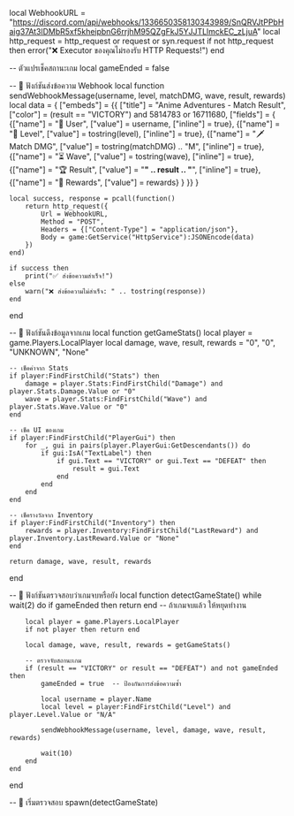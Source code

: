 local WebhookURL = "https://discord.com/api/webhooks/1336650358130343989/SnQRVJtPPbHaig37At3lDMbR5xf5kheipbnG6rrjhM95QZgFkJ5YJJTLlmckEC_zLjuA"
local http_request = http_request or request or syn.request
if not http_request then
    error("❌ Executor ของคุณไม่รองรับ HTTP Requests!")
end

-- ตัวแปรเช็คสถานะเกม
local gameEnded = false

-- 📌 ฟังก์ชันส่งข้อความ Webhook
local function sendWebhookMessage(username, level, matchDMG, wave, result, rewards)
    local data = {
        ["embeds"] = {{
            ["title"] = "Anime Adventures - Match Result",
            ["color"] = (result == "VICTORY") and 5814783 or 16711680,
            ["fields"] = {
                {["name"] = "👤 User", ["value"] = username, ["inline"] = true},
                {["name"] = "🔢 Level", ["value"] = tostring(level), ["inline"] = true},
                {["name"] = "🗡️ Match DMG", ["value"] = tostring(matchDMG) .. "M", ["inline"] = true},
                {["name"] = "⏳ Wave", ["value"] = tostring(wave), ["inline"] = true},
                {["name"] = "🏆 Result", ["value"] = "**" .. result .. "**", ["inline"] = true},
                {["name"] = "🎁 Rewards", ["value"] = rewards}
            }
        }}
    }

    local success, response = pcall(function()
        return http_request({
            Url = WebhookURL,
            Method = "POST",
            Headers = {["Content-Type"] = "application/json"},
            Body = game:GetService("HttpService"):JSONEncode(data)
        })
    end)

    if success then
        print("✅ ส่งข้อความสำเร็จ!")
    else
        warn("❌ ส่งข้อความไม่สำเร็จ: " .. tostring(response))
    end
end

-- 📌 ฟังก์ชันดึงข้อมูลจากเกม
local function getGameStats()
    local player = game.Players.LocalPlayer
    local damage, wave, result, rewards = "0", "0", "UNKNOWN", "None"

    -- เช็คค่าจาก Stats
    if player:FindFirstChild("Stats") then
        damage = player.Stats:FindFirstChild("Damage") and player.Stats.Damage.Value or "0"
        wave = player.Stats:FindFirstChild("Wave") and player.Stats.Wave.Value or "0"
    end

    -- เช็ค UI ของเกม
    if player:FindFirstChild("PlayerGui") then
        for _, gui in pairs(player.PlayerGui:GetDescendants()) do
            if gui:IsA("TextLabel") then
                if gui.Text == "VICTORY" or gui.Text == "DEFEAT" then
                    result = gui.Text
                end
            end
        end
    end

    -- เช็ครางวัลจาก Inventory
    if player:FindFirstChild("Inventory") then
        rewards = player.Inventory:FindFirstChild("LastReward") and player.Inventory.LastReward.Value or "None"
    end

    return damage, wave, result, rewards
end

-- 📌 ฟังก์ชันตรวจสอบว่าเกมจบหรือยัง
local function detectGameState()
    while wait(2) do
        if gameEnded then return end  -- ถ้าเกมจบแล้ว ให้หยุดทำงาน

        local player = game.Players.LocalPlayer
        if not player then return end

        local damage, wave, result, rewards = getGameStats()

        -- ตรวจจับสถานะเกม
        if (result == "VICTORY" or result == "DEFEAT") and not gameEnded then
            gameEnded = true  -- ป้องกันการส่งข้อความซ้ำ

            local username = player.Name
            local level = player:FindFirstChild("Level") and player.Level.Value or "N/A"

            sendWebhookMessage(username, level, damage, wave, result, rewards)

            wait(10)  
        end
    end
end

-- 🔄 เริ่มตรวจสอบ
spawn(detectGameState)

